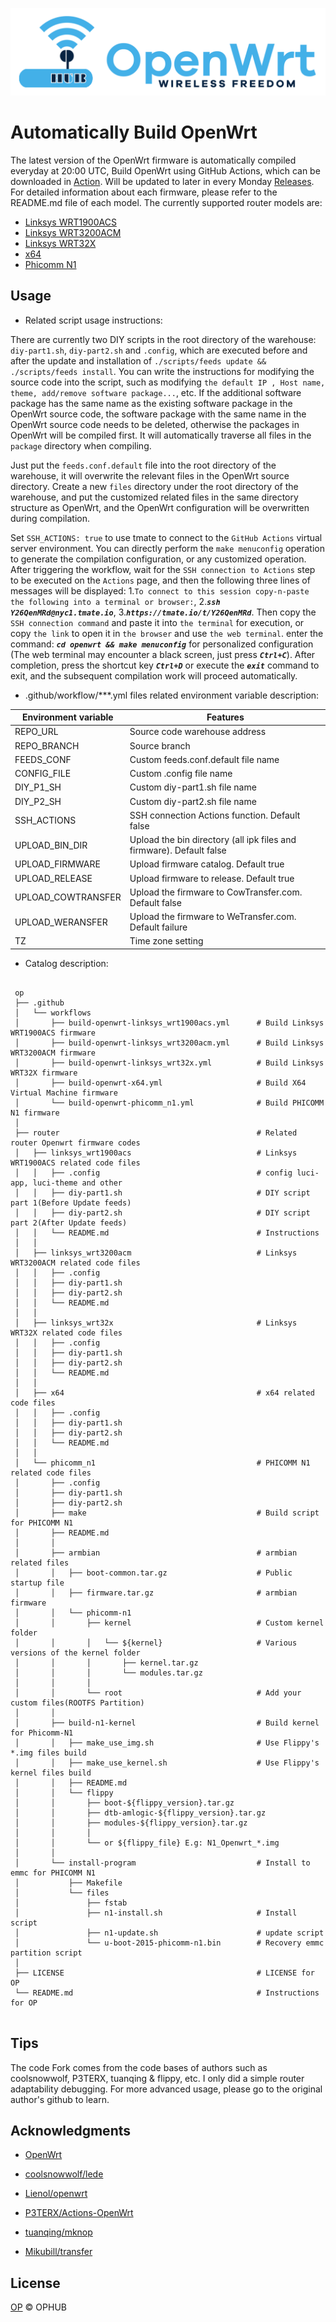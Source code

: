 ![OPhub logo](/logo.png)


# Automatically Build OpenWrt

The latest version of the OpenWrt firmware is automatically compiled everyday at 20:00 UTC, Build OpenWrt using GitHub Actions, which can be downloaded in [Action](https://github.com/ophub/op/actions). Will be updated to later in every Monday [Releases](https://github.com/ophub/op/releases). For detailed information about each firmware, please refer to the README.md file of each model. The currently supported router models are: 

- [Linksys WRT1900ACS](https://github.com/ophub/op/tree/master/router/linksys_wrt1900acs)
- [Linksys WRT3200ACM](https://github.com/ophub/op/tree/master/router/linksys_wrt3200acm)
- [Linksys WRT32X](https://github.com/ophub/op/tree/master/router/linksys_wrt32x)
- [x64](https://github.com/ophub/op/tree/master/router/x64)
- [Phicomm N1](https://github.com/ophub/op/tree/master/router/phicomm_n1)

## Usage

* Related script usage instructions:

There are currently two DIY scripts in the root directory of the warehouse: `diy-part1.sh`, `diy-part2.sh` and `.config`, which are executed before and after the update and installation of ` ./scripts/feeds update && ./scripts/feeds install `. You can write the instructions for modifying the source code into the script, such as modifying `the default IP , Host name, theme, add/remove software package...`, etc. If the additional software package has the same name as the existing software package in the OpenWrt source code, the software package with the same name in the Open­Wrt source code needs to be deleted, otherwise the packages in Open­Wrt will be compiled first. It will automatically traverse all files in the `package` directory when compiling.


Just put the `feeds.conf.default` file into the root directory of the warehouse, it will overwrite the relevant files in the Open­Wrt source directory. Create a new `files` directory under the root directory of the warehouse, and put the customized related files in the same directory structure as OpenWrt, and the OpenWrt configuration will be overwritten during compilation.


Set `SSH_ACTIONS: true` to use tmate to connect to the `GitHub Actions` virtual server environment. You can directly perform the `make menuconfig` operation to generate the compilation configuration, or any customized operation. After triggering the workflow, wait for the `SSH connection to Actions` step to be executed on the `Actions` page, and then the following three lines of messages will be displayed: 1.` To connect to this session copy-n-paste the following into a terminal or browser: `, 2.***` ssh Y26QenMRd@nyc1.tmate.io `***, 3.***` https://tmate.io/t/Y26QenMRd `***. Then copy the `SSH connection command` and paste it into `the terminal` for execution, or copy `the link` to open it in `the browser` and use `the web terminal`. enter the command: ***` cd openwrt && make menuconfig `*** for personalized configuration (The web terminal may encounter a black screen, just press ***`Ctrl+C`***). After completion, press the shortcut key ***` Ctrl+D `*** or execute the ***` exit `*** command to exit, and the subsequent compilation work will proceed automatically.


* .github/workflow/***.yml files related environment variable description:

| Environment variable | Features |
| ---- | ---- |
| REPO_URL | Source code warehouse address |
| REPO_BRANCH | Source branch |
| FEEDS_CONF | Custom feeds.conf.default file name |
| CONFIG_FILE | Custom .config file name |
| DIY_P1_SH | Custom diy-part1.sh file name |
| DIY_P2_SH | Custom diy-part2.sh file name |
| SSH_ACTIONS | SSH connection Actions function. Default false |
| UPLOAD_BIN_DIR | Upload the bin directory (all ipk files and firmware). Default false |
| UPLOAD_FIRMWARE | Upload firmware catalog. Default true |
| UPLOAD_RELEASE | Upload firmware to release. Default true |
| UPLOAD_COWTRANSFER | Upload the firmware to CowTransfer.com. Default false |
| UPLOAD_WERANSFER | Upload the firmware to WeTransfer.com. Default failure |
| TZ | Time zone setting |

* Catalog description:

```shell script

 op
 ├── .github
 │   └── workflows                        
 │       ├── build-openwrt-linksys_wrt1900acs.yml      # Build Linksys WRT1900ACS firmware
 │       ├── build-openwrt-linksys_wrt3200acm.yml      # Build Linksys WRT3200ACM firmware
 │       ├── build-openwrt-linksys_wrt32x.yml          # Build Linksys WRT32X firmware
 │       ├── build-openwrt-x64.yml                     # Build X64 Virtual Machine firmware
 │       └── build-openwrt-phicomm_n1.yml              # Build PHICOMM N1 firmware
 │
 ├── router                                            # Related router Openwrt firmware codes 
 │   ├── linksys_wrt1900acs                            # Linksys WRT1900ACS related code files
 │   │   ├── .config                                   # config luci-app, luci-theme and other
 │   │   ├── diy-part1.sh                              # DIY script part 1(Before Update feeds)
 │   │   ├── diy-part2.sh                              # DIY script part 2(After Update feeds)
 │   │   └── README.md                                 # Instructions
 │   │
 │   ├── linksys_wrt3200acm                            # Linksys WRT3200ACM related code files
 │   │   ├── .config
 │   │   ├── diy-part1.sh
 │   │   ├── diy-part2.sh
 │   │   └── README.md
 │   │
 │   ├── linksys_wrt32x                                # Linksys WRT32X related code files
 │   │   ├── .config
 │   │   ├── diy-part1.sh
 │   │   ├── diy-part2.sh
 │   │   └── README.md
 │   │ 
 │   ├── x64                                           # x64 related code files
 │   │   ├── .config            
 │   │   ├── diy-part1.sh            
 │   │   ├── diy-part2.sh
 │   │   └── README.md
 │   │
 │   └── phicomm_n1                                    # PHICOMM N1 related code files
 │       ├── .config            
 │       ├── diy-part1.sh            
 │       ├── diy-part2.sh            
 │       ├── make                                      # Build script for PHICOMM N1
 │       ├── README.md
 │       │
 │       ├── armbian                                   # armbian related files
 │       │   ├── boot-common.tar.gz                    # Public startup file
 │       │   ├── firmware.tar.gz                       # armbian firmware
 │       │   └── phicomm-n1
 │       │       ├── kernel                            # Custom kernel folder 
 │       │       │   └── ${kernel}                     # Various versions of the kernel folder
 │       │       │       ├── kernel.tar.gz
 │       │       │       └── modules.tar.gz
 │       │       │
 │       │       └── root                              # Add your custom files(ROOTFS Partition)
 │       │    
 │       ├── build-n1-kernel                           # Build kernel for Phicomm-N1
 │       │   ├── make_use_img.sh                       # Use Flippy's *.img files build
 │       │   ├── make_use_kernel.sh                    # Use Flippy's kernel files build
 │       │   ├── README.md
 │       │   └── flippy
 │       │       ├── boot-${flippy_version}.tar.gz
 │       │       ├── dtb-amlogic-${flippy_version}.tar.gz
 │       │       ├── modules-${flippy_version}.tar.gz
 │       │       │ 
 │       │       └── or ${flippy_file} E.g: N1_Openwrt_*.img
 │       │     
 │       └── install-program                           # Install to emmc for PHICOMM N1
 │           ├── Makefile            
 │           └── files
 │               ├── fstab 
 │               ├── n1-install.sh                     # Install script
 │               ├── n1-update.sh                      # update script
 │               └── u-boot-2015-phicomm-n1.bin        # Recovery emmc partition script
 │
 ├── LICENSE                                           # LICENSE for OP
 └── README.md                                         # Instructions for OP
   
```
## Tips

The code Fork comes from the code bases of authors such as coolsnowwolf, P3TERX, tuanqing & flippy, etc.  I only did a simple router adaptability debugging. For more advanced usage, please go to the original author's github to learn.

## Acknowledgments

- [OpenWrt](https://github.com/openwrt/openwrt)
- [coolsnowwolf/lede](https://github.com/coolsnowwolf/lede)
- [Lienol/openwrt](https://github.com/Lienol/openwrt)

- [P3TERX/Actions-OpenWrt](https://github.com/P3TERX/Actions-OpenWrt)
- [tuanqing/mknop](https://github.com/tuanqing/mknop)

- [Mikubill/transfer](https://github.com/Mikubill/transfer)

## License

[OP](https://github.com/ophub/op/blob/master/LICENSE) © OPHUB

